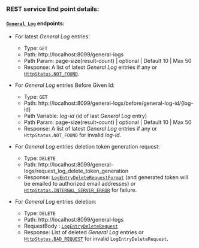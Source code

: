 ### REST service End point details:

#### [`General Log`](https://github.com/dasBikash84/ns_reloaded_data_coordinator_rest_service/blob/master/src/main/kotlin/com/dasbikash/news_server_data_coordinator_rest/rest_controllers/GeneralLogController.kt) endpoints:

* For latest *General Log* entries:
   * Type: `GET`
   * Path: http://localhost:8099/general-logs
   * Path Param: page-size(result-count) | optional | Default 10 | Max 50
   * Response: A list of latest *General Log* entries if any or [`HttpStatus.NOT_FOUND`](https://docs.spring.io/spring-framework/docs/current/javadoc-api/org/springframework/http/HttpStatus.html#NOT_FOUND).
   
* For *General Log* entries Before Given Id:
  * Type: `GET`
  * Path: http://localhost:8099/general-logs/before/general-log-id/{log-id}
  * Path Variable: *log-id* (id of last *General Log* entry)
  * Path Param: page-size(result-count) | optional | Default 10 | Max 50
  * Response: A list of latest *General Log* entries if any or `HttpStatus.NOT_FOUND` for invalid *log-id*.
  
<a name="request_log_delete_token_generation"></a>   
* For *General Log* entries deletion token generation request:
  * Type: `DELETE`
  * Path: http://localhost:8099/general-logs/request_log_delete_token_generation
  * Response: [`LogEntryDeleteRequestFormat`](https://github.com/dasBikash84/ns_reloaded_data_coordinator_rest_service/blob/master/src/main/kotlin/com/dasbikash/news_server_data_coordinator_rest/model/LogEntryDeleteRequest.kt) 
  (and generated token will be emailed to authorized email addresses) or 
  [`HttpStatus.INTERNAL_SERVER_ERROR`](https://docs.spring.io/spring-framework/docs/curhttps://docs.spring.io/spring-framework/docs/current/javadoc-api/org/springframework/http/HttpStatus.html#INTERNAL_SERVER_ERRORrent/javadoc-api/org/springframework/http/HttpStatus.html#INTERNAL_SERVER_ERROR) for failure.
    
* For *General Log* entries deletion:
  * Type: `DELETE`
  * Path: http://localhost:8099/general-logs
  * RequestBody : [`LogEntryDeleteRequest`](https://github.com/dasBikash84/ns_reloaded_data_coordinator_rest_service/blob/master/src/main/kotlin/com/dasbikash/news_server_data_coordinator_rest/model/LogEntryDeleteRequest.kt)
  * Response: List of deleted *General Log* entries or 
  [`HttpStatus.BAD_REQUEST`](https://docs.spring.io/spring-framework/docs/current/javadoc-api/org/springframework/http/HttpStatus.html#BAD_REQUEST) for invalid `LogEntryDeleteRequest`.